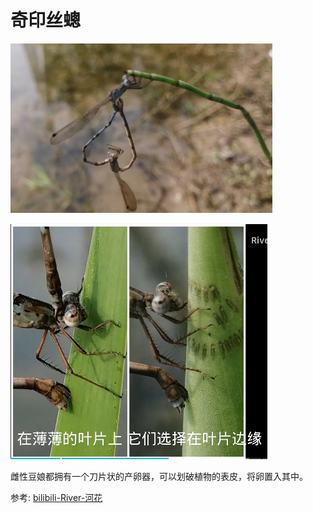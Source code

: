 # 奇印丝蟌

![](01.png)

![](02.png)

雌性豆娘都拥有一个刀片状的产卵器，可以划破植物的表皮，将卵置入其中。

参考: [bilibili-River-河花](https://www.bilibili.com/video/BV1kZ4y1z7JY/?spm_id_from=333.788.recommend_more_video.0&vd_source=741bff59809f9e15c309ef97c7d7c960)
